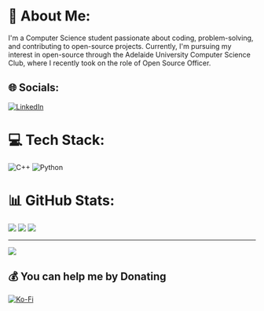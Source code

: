 # 💫 About Me:
I'm a Computer Science student passionate about coding, problem-solving, and contributing to open-source projects. Currently, I'm pursuing my interest in open-source through the Adelaide University Computer Science Club, where I recently took on the role of Open Source Officer.


## 🌐 Socials:
[![LinkedIn](https://img.shields.io/badge/LinkedIn-%230077B5.svg?logo=linkedin&logoColor=white)](https://linkedin.com/in/austin-huppatz-a1923059ua) 

# 💻 Tech Stack:
![C++](https://img.shields.io/badge/c++-%2300599C.svg?style=for-the-badge&logo=c%2B%2B&logoColor=white) ![Python](https://img.shields.io/badge/python-3670A0?style=for-the-badge&logo=python&logoColor=ffdd54)
# 📊 GitHub Stats:
![](https://github-readme-stats.vercel.app/api?username=AustinH-adl&theme=shadow_blue&hide_border=false&include_all_commits=true&count_private=true)
![](https://github-readme-streak-stats.herokuapp.com/?user=AustinH-adl&theme=shadow_blue&hide_border=false) ![](https://github-readme-stats.vercel.app/api/top-langs/?username=AustinH-adl&theme=shadow_blue&hide_border=false&include_all_commits=true&count_private=true&layout=compact)

---
[![](https://visitcount.itsvg.in/api?id=AustinH-adl&icon=0&color=1)](https://visitcount.itsvg.in)

  ## 💰 You can help me by Donating
  [![Ko-Fi](https://img.shields.io/badge/Ko--fi-F16061?style=for-the-badge&logo=ko-fi&logoColor=white)](https://ko-fi.com/ko-fi.com/austinh) 

  
<!-- Proudly created with GPRM ( https://gprm.itsvg.in ) -->
